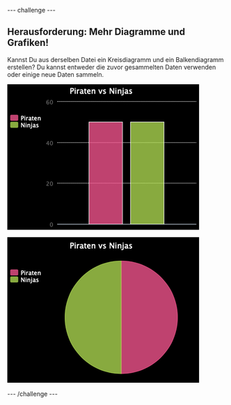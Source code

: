 \--- challenge \---

## Herausforderung: Mehr Diagramme und Grafiken!

Kannst Du aus derselben Datei ein Kreisdiagramm und ein Balkendiagramm erstellen? Du kannst entweder die zuvor gesammelten Daten verwenden oder einige neue Daten sammeln.

![Screenshot](images/pets-pn-bar.png)

![Screenshot](images/pets-pn.png)

\--- /challenge \---
